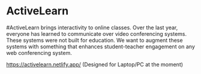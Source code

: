 # ActiveLearn
#ActiveLearn brings interactivity to online classes.
Over the last year, everyone has learned to communicate over video conferencing systems. These systems were not built for education.
We want to augment these systems with something that enhances student-teacher engagement on any web conferencing system.



https://activelearn.netlify.app/ (Designed for Laptop/PC at the moment)


